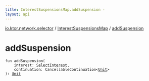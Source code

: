 ```yaml
---
title: InterestSuspensionsMap.addSuspension - 
layout: api
---
```


<div class='api-docs-breadcrumbs'><a href="../index.html">io.ktor.network.selector</a> / <a href="index.html">InterestSuspensionsMap</a> / <a href="./add-suspension.html">addSuspension</a></div>

# addSuspension

<div class="signature"><code><span class="keyword">fun </span><span class="identifier">addSuspension</span><span class="symbol">(</span><br/>&nbsp;&nbsp;&nbsp;&nbsp;<span class="parameterName" id="io.ktor.network.selector.InterestSuspensionsMap$addSuspension(io.ktor.network.selector.SelectInterest, kotlinx.coroutines.CancellableContinuation((kotlin.Unit)))/interest">interest</span><span class="symbol">:</span>&nbsp;<a href="../-select-interest/index.html"><span class="identifier">SelectInterest</span></a><span class="symbol">, </span><br/>&nbsp;&nbsp;&nbsp;&nbsp;<span class="parameterName" id="io.ktor.network.selector.InterestSuspensionsMap$addSuspension(io.ktor.network.selector.SelectInterest, kotlinx.coroutines.CancellableContinuation((kotlin.Unit)))/continuation">continuation</span><span class="symbol">:</span>&nbsp;<span class="identifier">CancellableContinuation</span><span class="symbol">&lt;</span><a href="https://kotlinlang.org/api/latest/jvm/stdlib/kotlin/-unit/index.html"><span class="identifier">Unit</span></a><span class="symbol">&gt;</span><br/><span class="symbol">)</span><span class="symbol">: </span><a href="https://kotlinlang.org/api/latest/jvm/stdlib/kotlin/-unit/index.html"><span class="identifier">Unit</span></a></code></div>
